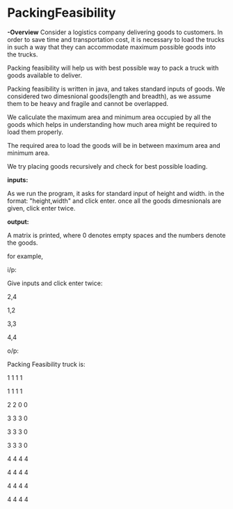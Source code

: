 # PackingFeasibility
**-Overview**
Consider a logistics company delivering goods to customers. In order to save time and transportation cost, it is necessary to load the trucks in such a way that they can accommodate maximum possible goods into the trucks.

Packing feasibility will help us with best possible way to pack a truck with goods available to deliver.

Packing feasibility is written in java, and takes standard inputs of goods. We considered two dimesnional goods(length and breadth), as we assume them to be heavy and fragile and cannot be overlapped.

We caliculate the maximum area and minimum area occupied by all the goods which helps in understanding how much area might be required to load them properly.

The required area to load the goods will be in between maximum area and minimum area.

We try placing goods recursively and check for best possible loading.


**inputs:**

As we run the program, it asks for standard input of height and width.
in the format: "height,width" and click enter. 
once all the goods dimesnionals are given, click enter twice.

**output:**

A matrix is printed, where 0 denotes empty spaces and the numbers denote the goods.


for example,

i/p:


Give inputs and click enter twice:

2,4

1,2

3,3

4,4


o/p:


Packing Feasibility truck is:

 1  1  1  1
 
 1  1  1  1 
 
 2  2  0  0 
 
 3  3  3  0
 
 3  3  3  0 
 
 3  3  3  0 
 
 4  4  4  4 
 
 4  4  4  4 
 
 4  4  4  4 
 
 4  4  4  4 
 
 
